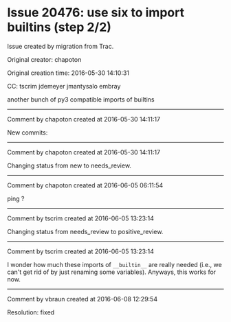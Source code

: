 # Issue 20476: use six to import builtins (step 2/2)

Issue created by migration from Trac.

Original creator: chapoton

Original creation time: 2016-05-30 14:10:31

CC:  tscrim jdemeyer jmantysalo embray

another bunch of py3 compatible imports of builtins


---

Comment by chapoton created at 2016-05-30 14:11:17

New commits:


---

Comment by chapoton created at 2016-05-30 14:11:17

Changing status from new to needs_review.


---

Comment by chapoton created at 2016-06-05 06:11:54

ping ?


---

Comment by tscrim created at 2016-06-05 13:23:14

Changing status from needs_review to positive_review.


---

Comment by tscrim created at 2016-06-05 13:23:14

I wonder how much these imports of `__builtin__` are really needed (i.e., we can't get rid of by just renaming some variables). Anyways, this works for now.


---

Comment by vbraun created at 2016-06-08 12:29:54

Resolution: fixed

